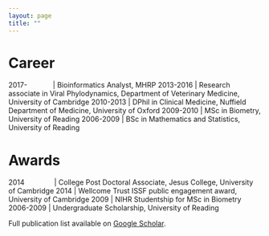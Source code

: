 ```yaml
---
layout: page
title: ""
---
```


# Career

2017-&nbsp;&nbsp;&nbsp;&nbsp;&nbsp;&nbsp;&nbsp;&nbsp;&nbsp;&nbsp;&nbsp;&nbsp; | Bioinformatics Analyst, MHRP 
2013-2016 | Research associate in Viral Phylodynamics, Department of Veterinary Medicine, University of Cambridge
2010-2013 | DPhil in Clinical Medicine, Nuffield Department of Medicine, University of Oxford
2009-2010 | MSc in Biometry, University of Reading 
2006-2009 | BSc in Mathematics and Statistics, University of Reading


# Awards

2014 &nbsp;&nbsp;&nbsp;&nbsp;&nbsp;&nbsp;&nbsp;&nbsp;&nbsp;&nbsp;&nbsp;&nbsp;&nbsp; | College Post Doctoral Associate, Jesus College, University of Cambridge 
2014 | Wellcome Trust ISSF public engagement award, University of Cambridge 
2009 | NIHR Studentship for MSc in Biometry 
2006-2009 | Undergraduate Scholarship, University of Reading  


Full publication list available on [Google Scholar](https://scholar.google.com/citations?user=YwTHmHYAAAAJ&hl=en).
